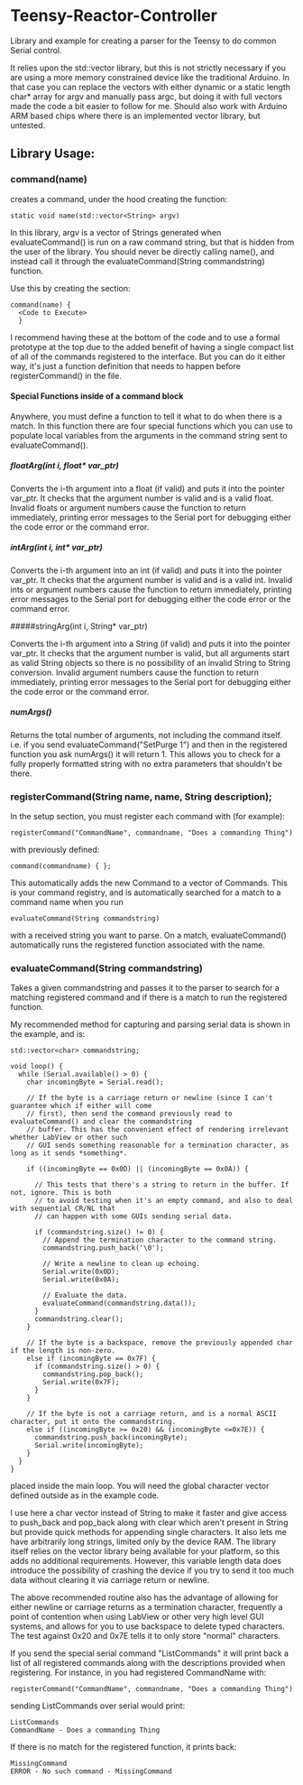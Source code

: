 # Teensy-Reactor-Controller
Library and example for creating a parser for the Teensy to do common Serial control.

It relies upon the std::vector library, but this is not strictly necessary if you are using a more memory constrained device like the traditional Arduino. In that case you can replace the vectors with either dynamic or a static length char* array for argv and manually pass argc, but doing it with full vectors made the code a bit easier to follow for me. Should also work with Arduino ARM based chips where there is an implemented vector library, but untested.

## Library Usage:

### command(name)

creates a command, under the hood creating the function:

    static void name(std::vector<String> argv)

In this library, argv is a vector of Strings generated when evaluateCommand() is run on a raw command string, but that is hidden from the user of the library. You should never be directly calling name(), and instead call it through the evaluateCommand(String commandstring) function.

Use this by creating the section:

    command(name) {
      <Code to Execute>
      }

I recommend having these at the bottom of the code and to use a formal prototype at the top due to the added benefit of having a single compact list of all of the commands registered to the interface. But you can do it either way, it's just a function definition that needs to happen before registerCommand() in the file.

#### Special Functions inside of a command block

Anywhere, you must define a function to tell it what to do when there is a match. In this function there are four special functions which you can use to populate local variables from the arguments in the command string sent to evaluateCommand().

##### floatArg(int i, float* var_ptr)

Converts the i-th argument into a float (if valid) and puts it into the pointer var_ptr. It checks that the argument number is valid and is a valid float. Invalid floats or argument numbers cause the function to return immediately, printing error messages to the Serial port for debugging either the code error or the command error.

##### intArg(int i, int* var_ptr)

Converts the i-th argument into an int (if valid) and puts it into the pointer var_ptr. It checks that the argument number is valid and is a valid int. Invalid ints or argument numbers cause the function to return immediately, printing error messages to the Serial port for debugging either the code error or the command error.

#####stringArg(int i, String* var_ptr)

Converts the i-th argument into a String (if valid) and puts it into the pointer var_ptr. It checks that the argument number is valid, but all arguments start as valid String objects so there is no possibility of an invalid String to String conversion. Invalid argument numbers cause the function to return immediately, printing error messages to the Serial port for debugging either the code error or the command error.

##### numArgs()

Returns the total number of arguments, not including the command itself. i.e. if you send evaluateCommand("SetPurge 1") and then in the registered function you ask numArgs() it will return 1. This allows you to check for a fully properly formatted string with no extra parameters that shouldn't be there.

### registerCommand(String name, name, String description);

In the setup section, you must register each command with (for example):

    registerCommand("CommandName", commandname, "Does a commanding Thing")
   
with previously defined:

    command(commandname) { };

This automatically adds the new Command to a vector of Commands. This is your command registry, and is automatically searched for a match to a command name when you run

    evaluateCommand(String commandstring)

with a received string you want to parse. On a match, evaluateCommand() automatically runs the registered function associated with the name.

### evaluateCommand(String commandstring)

Takes a given commandstring and passes it to the parser to search for a matching registered command and if there is a match to run the registered function.

My recommended method for capturing and parsing serial data is shown in the example, and is:

```
std::vector<char> commandstring;

void loop() {
  while (Serial.available() > 0) {
    char incomingByte = Serial.read();
    
    // If the byte is a carriage return or newline (since I can't guarantee which if either will come
    // first), then send the command previously read to evaluateCommand() and clear the commandstring
    // buffer. This has the convenient effect of rendering irrelevant whether LabView or other such
    // GUI sends something reasonable for a termination character, as long as it sends *something*.
    
    if ((incomingByte == 0x0D) || (incomingByte == 0x0A)) {

      // This tests that there's a string to return in the buffer. If not, ignore. This is both
      // to avoid testing when it's an empty command, and also to deal with sequential CR/NL that
      // can happen with some GUIs sending serial data.
      
      if (commandstring.size() != 0) {
        // Append the termination character to the command string.
        commandstring.push_back('\0');
  
        // Write a newline to clean up echoing.
        Serial.write(0x0D);
        Serial.write(0x0A);
  
        // Evaluate the data.
        evaluateCommand(commandstring.data());
      }
      commandstring.clear();
    }

    // If the byte is a backspace, remove the previously appended char if the length is non-zero.
    else if (incomingByte == 0x7F) {
      if (commandstring.size() > 0) {
        commandstring.pop_back();
        Serial.write(0x7F);
      }
    }
    
    // If the byte is not a carriage return, and is a normal ASCII character, put it onto the commandstring.
    else if ((incomingByte >= 0x20) && (incomingByte <=0x7E)) {
      commandstring.push_back(incomingByte);
      Serial.write(incomingByte);
    }
  }
}
```

placed inside the main loop. You will need the global character vector defined outside as in the example code.

I use here a char vector instead of String to make it faster and give access to push_back and pop_back along with clear which aren't present in String but provide quick methods for appending single characters. It also lets me have arbitrarily long strings, limited only by the device RAM. The library itself relies on the vector library being available for your platform, so this adds no additional requirements. However, this variable length data does introduce the possibility of crashing the device if you try to send it too much data without clearing it via carriage return or newline.

The above recommended routine also has the advantage of allowing for either newline or carriage returns as a termination character, frequently a point of contention when using LabView or other very high level GUI systems, and allows for you to use backspace to delete typed characters. The test against 0x20 and 0x7E tells it to only store "normal" characters.

If you send the special serial command "ListCommands" it will print back a list of all registered commands along with the descriptions provided when registering. For instance, in you had registered CommandName with:

    registerCommand("CommandName", commandname, "Does a commanding Thing")

sending ListCommands over serial would print:

    ListCommands
    CommandName - Does a commanding Thing

If there is no match for the registered function, it prints back:

    MissingCommand
    ERROR - No such command - MissingCommand